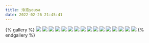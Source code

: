 ```yaml
---
title: 泠鸢yousa
date: 2022-02-26 21:45:41
---
```

{% gallery %}
![](https://s2.loli.net/2022/02/05/jAbNpdzurHchKk6.png)
![](https://s2.loli.net/2022/01/25/8Q6K3lmNBoxriRz.jpg)
![](https://s2.loli.net/2022/01/23/tYJNQVET8ZKPCp7.jpg)
![](https://s2.loli.net/2022/01/23/zqnkbdJMehsaYTL.jpg)
![](https://raw.githubusercontent.com/XwX12596/image/main/img/202201202155528.gif)
![](https://raw.githubusercontent.com/XwX12596/image/main/img/202201202154979.webp)
![](https://raw.githubusercontent.com/XwX12596/image/main/img/202201201522897.jpg)
![](https://raw.githubusercontent.com/XwX12596/image/main/img/202201201520869.jpg)
![](https://raw.githubusercontent.com/XwX12596/image/main/img/202201201507544.jpg)
![](https://raw.githubusercontent.com/XwX12596/image/main/img/202201201506524.jpg)
![](https://raw.githubusercontent.com/XwX12596/image/main/img/202201201506522.jpg)
![](https://raw.githubusercontent.com/XwX12596/image/main/img/202201201506521.jpg)
![](https://raw.githubusercontent.com/XwX12596/image/main/img/202201201506520.jpg)
![](https://raw.githubusercontent.com/XwX12596/image/main/img/202201201506504.gif)
![](https://raw.githubusercontent.com/XwX12596/image/main/img/202201201506421.jpg)
![](https://raw.githubusercontent.com/XwX12596/image/main/img/202201201506583.jpg)
{% endgallery %}
